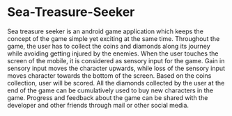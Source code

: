 # Sea-Treasure-Seeker

Sea treasure seeker is an android game application which keeps the concept of the 
game simple yet exciting at the same time. Throughout the game, the user has to 
collect the coins and diamonds along its journey while avoiding getting injured by the 
enemies. 
   When the user touches the screen of the mobile, it is considered as sensory input for 
the game. Gain in sensory input moves the character upwards, while loss of the 
sensory input moves character towards the bottom of the screen. 
   Based on the coins collection, user will be scored. All the diamonds collected by the 
user at the end of the game can be cumulatively used to buy new characters in the 
game. 
   Progress and feedback about the game can be shared with the developer and 
other friends through mail or other social media.
